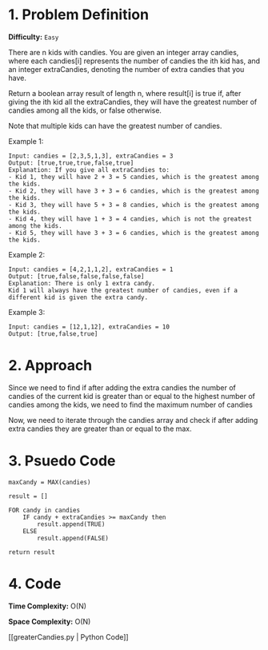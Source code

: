 # 1. Problem Definition

**Difficulty:** `Easy`

There are n kids with candies. You are given an integer array candies, where each candies[i] represents the number of candies the ith kid has, and an integer extraCandies, denoting the number of extra candies that you have.

Return a boolean array result of length n, where result[i] is true if, after giving the ith kid all the extraCandies, they will have the greatest number of candies among all the kids, or false otherwise.

Note that multiple kids can have the greatest number of candies.

 

Example 1:

```
Input: candies = [2,3,5,1,3], extraCandies = 3
Output: [true,true,true,false,true] 
Explanation: If you give all extraCandies to:
- Kid 1, they will have 2 + 3 = 5 candies, which is the greatest among the kids.
- Kid 2, they will have 3 + 3 = 6 candies, which is the greatest among the kids.
- Kid 3, they will have 5 + 3 = 8 candies, which is the greatest among the kids.
- Kid 4, they will have 1 + 3 = 4 candies, which is not the greatest among the kids.
- Kid 5, they will have 3 + 3 = 6 candies, which is the greatest among the kids.
```

Example 2:

```
Input: candies = [4,2,1,1,2], extraCandies = 1
Output: [true,false,false,false,false] 
Explanation: There is only 1 extra candy.
Kid 1 will always have the greatest number of candies, even if a different kid is given the extra candy.
```

Example 3:

```
Input: candies = [12,1,12], extraCandies = 10
Output: [true,false,true]
```

# 2. Approach

Since we need to find if after adding the extra candies the number of candies of the current kid is greater than or equal to the highest number of candies among the kids, we need to find the maximum number of candies

Now, we need to iterate through the candies array and check if after adding extra candies they are greater than or equal to the max.

# 3. Psuedo Code

```
maxCandy = MAX(candies)

result = []

FOR candy in candies
    IF candy + extraCandies >= maxCandy then
        result.append(TRUE)
    ELSE
        result.append(FALSE)

return result
```

# 4. Code

**Time Complexity:** O(N)

**Space Complexity:** O(N)

[[greaterCandies.py | Python Code]]